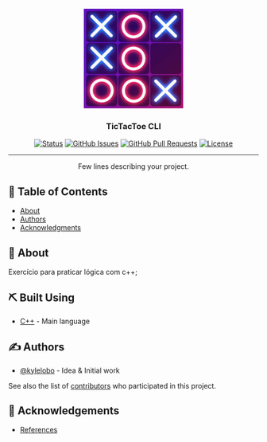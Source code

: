 <p align="center">
  <a href="" rel="noopener">
 <img width=200px height=200px src="./logo.png" alt="Project logo"></a>
</p>

<h3 align="center">TicTacToe CLI</h3>

<div align="center">

[![Status](https://img.shields.io/badge/status-active-success.svg)]()
[![GitHub Issues](https://img.shields.io/github/issues/ThiagoKasperSouza/TicTacToe_CLI.svg)](https://github.com/ThiagoKasperSouza/TicTacToe_CLI/issues)
[![GitHub Pull Requests](https://img.shields.io/github/issues-pr/ThiagoKasperSouza/TicTacToe_CLI.svg)](https://github.com/ThiagoKasperSouza/TicTacToe_CLI/pulls)
[![License](https://img.shields.io/badge/license-BSD_3-blue.svg)](/LICENSE)

</div>

---

<p align="center"> Few lines describing your project.
    <br> 
</p>

## 📝 Table of Contents

- [About](#about)
- [Authors](#authors)
- [Acknowledgments](#acknowledgement)

## 🧐 About <a name = "about"></a>

Exercício para praticar lógica com c++;


## ⛏️ Built Using <a name = "built_using"></a>

- [C++](https://learn.microsoft.com/pt-br/cpp/cpp/?view=msvc-170) - Main language

## ✍️ Authors <a name = "authors"></a>

- [@kylelobo](https://github.com/kylelobo) - Idea & Initial work

See also the list of [contributors](https://github.com/ThiagoKasperSouza/TicTacToe_CLI/contributors) who participated in this project.

## 🎉 Acknowledgements <a name = "acknowledgement"></a>

- [References](https://github.com/ThiagoKasperSouza/TicTacToe_CLI/blob/master/refs.txt)
